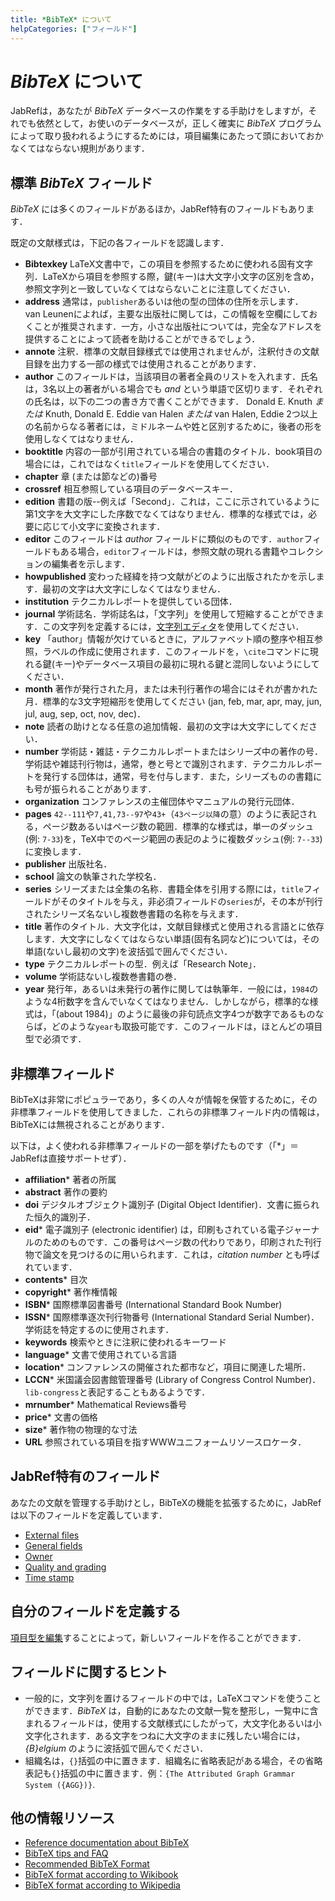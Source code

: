 ```yaml
---
title: *BibTeX* について
helpCategories: ["フィールド"]
---
```


# *BibTeX* について

JabRefは，あなたが *BibTeX* データベースの作業をする手助けをしますが，それでも依然として，お使いのデータベースが，正しく確実に *BibTeX* プログラムによって取り扱われるようにするためには，項目編集にあたって頭においておかなくてはならない規則があります．

## 標準 *BibTeX* フィールド

*BibTeX* には多くのフィールドがあるほか，JabRef特有のフィールドもあります．

既定の文献様式は，下記の各フィールドを認識します．

-   **Bibtexkey** LaTeX文書中で，この項目を参照するために使われる固有文字列．LaTeXから項目を参照する際，鍵(キー)は大文字小文字の区別を含め，参照文字列と一致していなくてはならないことに注意してください．
-   **address** 通常は，`publisher`あるいは他の型の団体の住所を示します．van Leunenによれば，主要な出版社に関しては，この情報を空欄にしておくことが推奨されます．一方，小さな出版社については，完全なアドレスを提供することによって読者を助けることができるでしょう．
-   **annote** 注釈．標準の文献目録様式では使用されませんが，注釈付きの文献目録を出力する一部の様式では使用されることがあります．
-   **author** このフィールドは，当該項目の著者全員のリストを入れます．氏名は，3名以上の著者がいる場合でも *and* という単語で区切ります．それぞれの氏名は，以下の二つの書き方で書くことができます．
    Donald E. Knuth *または* Knuth, Donald E.
    Eddie van Halen *または* van Halen, Eddie
    2つ以上の名前からなる著者には，ミドルネームや姓と区別するために，後者の形を使用しなくてはなりません．
-   **booktitle** 内容の一部が引用されている場合の書籍のタイトル．book項目の場合には，これではなく`title`フィールドを使用してください．
-   **chapter** 章 (または節などの)番号
-   **crossref** 相互参照している項目のデータベースキー．
-   **edition** 書籍の版--例えば「Second」．これは，ここに示されているように第1文字を大文字にした序数でなくてはなりません．標準的な様式では，必要に応じて小文字に変換されます．
-   **editor** このフィールドは *author* フィールドに類似のものです．`author`フィールドもある場合，`editor`フィールドは，参照文献の現れる書籍やコレクションの編集者を示します．
-   **howpublished** 変わった経緯を持つ文献がどのように出版されたかを示します．最初の文字は大文字にしなくてはなりません．
-   **institution** テクニカルレポートを提供している団体．
-   **journal** 学術誌名．学術誌名は，「文字列」を使用して短縮することができます．この文字列を定義するには，[文字列エディタ](StringEditorHelp)を使用してください．
-   **key** 「author」情報が欠けているときに，アルファベット順の整序や相互参照，ラベルの作成に使用されます．このフィールドを，`\cite`コマンドに現れる鍵(キー)やデータベース項目の最初に現れる鍵と混同しないようにしてください．
-   **month** 著作が発行された月，または未刊行著作の場合にはそれが書かれた月．標準的な3文字短縮形を使用してください (jan, feb, mar, apr, may, jun, jul, aug, sep, oct, nov, dec)．
-   **note** 読者の助けとなる任意の追加情報．最初の文字は大文字にしてください．
-   **number**
    学術誌・雑誌・テクニカルレポートまたはシリーズ中の著作の号．学術誌や雑誌刊行物は，通常，巻と号とで識別されます．テクニカルレポートを発行する団体は，通常，号を付与します．また，シリーズものの書籍にも号が振られることがあります．
-   **organization** コンファレンスの主催団体やマニュアルの発行元団体．
-   **pages** `42--111`や`7,41,73--97`や`43+`（`43ページ以降`の意）のように表記される，ページ数あるいはページ数の範囲．標準的な様式は，単一のダッシュ(例: `7-33`)を，TeX中でのページ範囲の表記のように複数ダッシュ(例: `7--33`)に変換します．
-   **publisher** 出版社名．
-   **school** 論文の執筆された学校名．
-   **series** シリーズまたは全集の名称．書籍全体を引用する際には，`title`フィールドがそのタイトルを与え，非必須フィールドの`series`が，その本が刊行されたシリーズ名ないし複数巻書籍の名称を与えます．
-   **title** 著作のタイトル．大文字化は，文献目録様式と使用される言語とに依存します．大文字にしなくてはならない単語(固有名詞など)については，その単語(ないし最初の文字)を波括弧で囲んでください．
-   **type** テクニカルレポートの型．例えば「Research Note」．
-   **volume** 学術誌ないし複数巻書籍の巻．
-   **year** 発行年，あるいは未発行の著作に関しては執筆年．一般には，`1984`のような4桁数字を含んでいなくてはなりません．しかしながら，標準的な様式は，「(about 1984)」のように最後の非句読点文字4つが数字であるものならば，どのような`year`も取扱可能です．このフィールドは，ほとんどの項目型で必須です．

## 非標準フィールド

BibTeXは非常にポピュラーであり，多くの人々が情報を保管するために，その非標準フィールドを使用してきました．これらの非標準フィールド内の情報は，BibTeXには無視されることがあります．

以下は，よく使われる非標準フィールドの一部を挙げたものです（「*」＝JabRefは直接サポートせず）．

-   **affiliation*** 著者の所属
-   **abstract** 著作の要約
-   **doi** デジタルオブジェクト識別子 (Digital Object Identifier)．文書に振られた恒久的識別子．
-   **eid*** 電子識別子 (electronic identifier) は，印刷もされている電子ジャーナルのためのものです．この番号はページ数の代わりであり，印刷された刊行物で論文を見つけるのに用いられます．これは，*citation number* とも呼ばれています．
-   **contents*** 目次
-   **copyright*** 著作権情報
-   **ISBN*** 国際標準図書番号 (International Standard Book Number)
-   **ISSN*** 国際標準逐次刊行物番号 (International Standard Serial Number)．学術誌を特定するのに使用されます．
-   **keywords** 検索やときに注釈に使われるキーワード
-   **language*** 文書で使用されている言語
-   **location*** コンファレンスの開催された都市など，項目に関連した場所．
-   **LCCN*** 米国議会図書館管理番号 (Library of Congress Control Number)．`lib-congress`と表記することもあるようです．
-   **mrnumber*** Mathematical Reviews番号
-   **price*** 文書の価格
-   **size*** 著作物の物理的な寸法
-   **URL** 参照されている項目を指すWWWユニフォームリソースロケータ．

## JabRef特有のフィールド
あなたの文献を管理する手助けとし，BibTeXの機能を拡張するために，JabRefは以下のフィールドを定義しています．

- [External files](ExternalFiles)
- [General fields](GeneralFields)
- [Owner](OwnerHelp)
- [Quality and grading](SpecialFieldsHelp)
- [Time stamp](TimeStampHelp)

## 自分のフィールドを定義する
[項目型を編集](CustomEntriesHelp)することによって，新しいフィールドを作ることができます．

## フィールドに関するヒント

- 一般的に，文字列を置けるフィールドの中では，LaTeXコマンドを使うことができます．*BibTeX* は，自動的にあなたの文献一覧を整形し，一覧中に含まれるフィールドは，使用する文献様式にしたがって，大文字化あるいは小文字化されます．ある文字をつねに大文字のままに残したい場合には，*{B}elgium* のように波括弧で囲んでください．
- 組織名は，`{}`括弧の中に置きます．組織名に省略表記がある場合，その省略表記も`{}`括弧の中に置きます．例：`{The Attributed Graph Grammar System ({AGG})}`.

## 他の情報リソース
- [Reference documentation about BibTeX](http://mirrors.ircam.fr/pub/CTAN/biblio/bibtex/base/btxdoc.pdf)
- [BibTeX tips and FAQ](http://mirror.ibcp.fr/pub/CTAN/biblio/bibtex/contrib/doc/btxFAQ.pdf)
- [Recommended BibTeX Format](http://sandilands.info/sgordon/node/488)
- [BibTeX format according to Wikibook](https://en.wikibooks.org/wiki/LaTeX/Bibliography_Management#BibTeX)
- [BibTeX format according to Wikipedia](https://en.wikipedia.org/wiki/BibTeX#Bibliographic_information_file)
